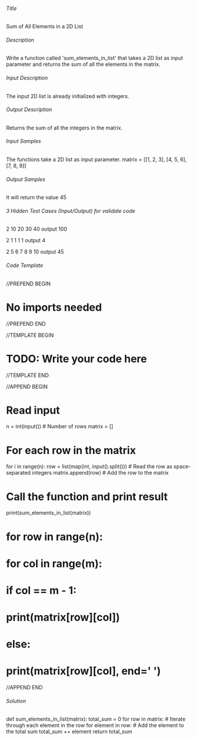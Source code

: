 ###### Title
Sum of All Elements in a 2D List 

###### Description
Write a function called 'sum_elements_in_list' that takes a 2D list as input parameter and
returns the sum of all the elements in the matrix.

###### Input Description
The input 2D list is already initialized with integers.

###### Output Description
Returns the sum of all the integers in the matrix.

###### Input Samples
The functions take a 2D list as input parameter.
matrix = [[1, 2, 3], [4, 5, 6], [7, 8, 9]]

###### Output Samples
It will return the value 45

###### 3 Hidden Test Cases (Input/Output) for validate code
2
10 20
30 40
output
100

2
1 1
1 1
output
4

2
5 6 7
8 9 10
output
45

###### Code Template
//PREPEND BEGIN
# No imports needed
//PREPEND END

//TEMPLATE BEGIN

# TODO: Write your code here

//TEMPLATE END

//APPEND BEGIN
# Read input
n = int(input())  # Number of rows
matrix = []

# For each row in the matrix
for i in range(n):
    row = list(map(int, input().split()))  # Read the row as space-separated integers
    matrix.append(row)  # Add the row to the matrix

# Call the function and print result
print(sum_elements_in_list(matrix))

# for row in range(n):
#     for col in range(m):
#         if col == m - 1:
#             print(matrix[row][col])
#         else:
#             print(matrix[row][col], end=' ')
//APPEND END


###### Solution
def sum_elements_in_list(matrix):
    total_sum = 0
    for row in matrix:
        # Iterate through each element in the row
        for element in row:
            # Add the element to the total sum
            total_sum += element
    return total_sum